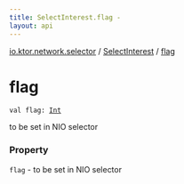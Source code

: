 ```yaml
---
title: SelectInterest.flag - 
layout: api
---
```


<div class='api-docs-breadcrumbs'><a href="../index.html">io.ktor.network.selector</a> / <a href="index.html">SelectInterest</a> / <a href="./flag.html">flag</a></div>

# flag

<div class="signature"><code><span class="keyword">val </span><span class="identifier">flag</span><span class="symbol">: </span><a href="https://kotlinlang.org/api/latest/jvm/stdlib/kotlin/-int/index.html"><span class="identifier">Int</span></a></code></div>

to be set in NIO selector

### Property

<code>flag</code> - to be set in NIO selector